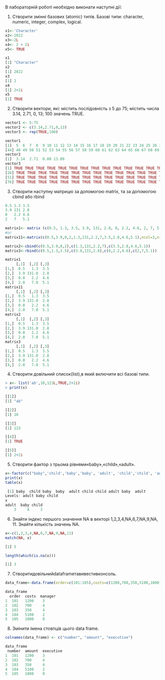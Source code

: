 В лабораторній роботі необхідно виконати наступні дії:


1. Створити змінні базових (atomic) типів. Базові типи: character, numeric,
integer, complex, logical.
```R 
x1<-'Character' 
x2<-2022      
x3<-2L     
x4<- 2 + 2i  
x5<- TRUE   

x1
[1] "Character"
x2
[1] 2022
x3
[1] 2
x4
[1] 2+2i
x5
[1] TRUE
```


2. Створити вектори, які: містить послідовність з 5 до 75; містить числа 3.14,
  2.71, 0, 13; 100 значень TRUE.
  
  ```R 
vector1 <- 5:75
vector2 <- c(3.14,2.71,0,13)
vector3 <- rep(TRUE,100)

vector1
 [1]  5  6  7  8  9 10 11 12 13 14 15 16 17 18 19 20 21 22 23 24 25 26 27 28 29 30 31 32 33 34 35 36 37 38 39 40 41 42 43 44 45 46 47
[44] 48 49 50 51 52 53 54 55 56 57 58 59 60 61 62 63 64 65 66 67 68 69 70 71 72 73 74 75
vector2
[1]  3.14  2.71  0.00 13.00
vector3
  [1] TRUE TRUE TRUE TRUE TRUE TRUE TRUE TRUE TRUE TRUE TRUE TRUE TRUE TRUE TRUE TRUE TRUE TRUE TRUE TRUE TRUE TRUE TRUE TRUE TRUE
 [26] TRUE TRUE TRUE TRUE TRUE TRUE TRUE TRUE TRUE TRUE TRUE TRUE TRUE TRUE TRUE TRUE TRUE TRUE TRUE TRUE TRUE TRUE TRUE TRUE TRUE
 [51] TRUE TRUE TRUE TRUE TRUE TRUE TRUE TRUE TRUE TRUE TRUE TRUE TRUE TRUE TRUE TRUE TRUE TRUE TRUE TRUE TRUE TRUE TRUE TRUE TRUE
 [76] TRUE TRUE TRUE TRUE TRUE TRUE TRUE TRUE TRUE TRUE TRUE TRUE TRUE TRUE TRUE TRUE TRUE TRUE TRUE TRUE TRUE TRUE TRUE TRUE TRUE
```


3. Створити наступну матрицю за допомогою matrix, та за допомогою cbind або rbind

```R
0.5 1.3 3.5 
3.9 131 2.8 
0   2.2 4.6 
2   7   5.1

matrix1<- matrix (c(0.5, 1.3, 3.5, 3.9, 131, 2.8, 0, 2.2, 4.6, 2, 7, 5.1), nrow=4, ncol=3, byrow=TRUE)
#or
matrix11<-matrix(c(0.5,3.9,0,2,1.3,131,2.2,7,3.5,2.8,4.6,5.1),ncol=3,nrow=4)

matrix2<-cbind(c(0.5,3.9,0,2),c(1.3,131,2.2,7),c(3.5,2.8,4.6,5.1))
matrix3<-rbind(c(0.5,1.3,3.5),c(3.9,131,2.8),c(0,2.2,4.6),c(2,7,5.1))

matrix1
     [,1]  [,2] [,3]
[1,]  0.5   1.3  3.5
[2,]  3.9 131.0  2.8
[3,]  0.0   2.2  4.6
[4,]  2.0   7.0  5.1
matrix11
     [,1]  [,2] [,3]
[1,]  0.5   1.3  3.5
[2,]  3.9 131.0  2.8
[3,]  0.0   2.2  4.6
[4,]  2.0   7.0  5.1
matrix2
     [,1]  [,2] [,3]
[1,]  0.5   1.3  3.5
[2,]  3.9 131.0  2.8
[3,]  0.0   2.2  4.6
[4,]  2.0   7.0  5.1
matrix3
     [,1]  [,2] [,3]
[1,]  0.5   1.3  3.5
[2,]  3.9 131.0  2.8
[3,]  0.0   2.2  4.6
[4,]  2.0   7.0  5.1
```


4. Створити довільний список(list),в який включити всі базові типи.
```R
> x<- list('ab',10,123L,TRUE,2+2i)
> print(x)
```
```R
[[1]]
[1] "ab"

[[2]]
[1] 10

[[3]]
[1] 123

[[4]]
[1] TRUE

[[5]]
[1] 2+2i
```


5. Створити фактор з трьома рівнями«baby»,«child»,«adult».
```R
x<-factor(c("baby",'child','baby','baby', 'adult', 'child','child', 'adult','baby','adult'))
print(x)
table(x)
```
```R
 [1] baby  child baby  baby  adult child child adult baby  adult
Levels: adult baby child
x
adult  baby child 
    3     4     3 
```


6. Знайти індекс першого значення NA в векторі 1,2,3,4,NA,6,7,NA,9,NA, 11. Знайти кількість значень NA.
```R
x<-c(1,2,3,4,NA,6,7,NA,9,NA,11)
match(NA, x)
```
```R
[1] 5
```
```R
length(which(is.na(x)))
```
```R
[1] 3
```

7. Створитидовільнийdataframeтавивестивконсоль.
```R
data_frame<-data.frame(order=c(101:105),costs=c(1200,700,350,5100,1000), manager=c(3,4,4,2,8))

data_frame
  order  costs  manager
1  101   1200    3
2  102   700     4
3  103   350     4
4  104   5100    2
5  105   1000    8  
```


8. Змінити імена стовпців цього data frame.
```R
colnames(data_frame) <- c("number", "amount", "executive")

data_frame
 number  amount  executive
1  101   1200    3
2  102   700     4
3  103   350     4
4  104   5100    2
5  105   1000    8  
```
